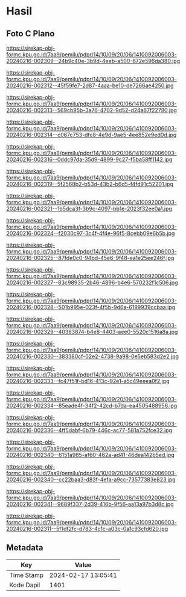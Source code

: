# Hasil

## Foto C Plano

https://sirekap-obj-formc.kpu.go.id/7aa9/pemilu/pdpr/14/10/09/20/06/1410092006003-20240216-002309--24b9c40e-3b9d-4eeb-a500-672e596da380.jpg

https://sirekap-obj-formc.kpu.go.id/7aa9/pemilu/pdpr/14/10/09/20/06/1410092006003-20240216-002312--45f59fe7-2d87-4aaa-be10-de7266ae4250.jpg

https://sirekap-obj-formc.kpu.go.id/7aa9/pemilu/pdpr/14/10/09/20/06/1410092006003-20240216-002313--569cb95b-3a76-4702-9d52-d24a67f22780.jpg

https://sirekap-obj-formc.kpu.go.id/7aa9/pemilu/pdpr/14/10/09/20/06/1410092006003-20240216-002314--c067c753-dfc8-4e9d-9ae5-4ee852e9ed0d.jpg

https://sirekap-obj-formc.kpu.go.id/7aa9/pemilu/pdpr/14/10/09/20/06/1410092006003-20240216-002316--0ddc97da-35d9-4899-9c27-f5ba58ff1142.jpg

https://sirekap-obj-formc.kpu.go.id/7aa9/pemilu/pdpr/14/10/09/20/06/1410092006003-20240216-002319--5f2568b2-b53d-43b2-b6d5-f4fd91c52201.jpg

https://sirekap-obj-formc.kpu.go.id/7aa9/pemilu/pdpr/14/10/09/20/06/1410092006003-20240216-002321--1b5dca3f-3b9c-4097-bb1e-2023f32ee0a1.jpg

https://sirekap-obj-formc.kpu.go.id/7aa9/pemilu/pdpr/14/10/09/20/06/1410092006003-20240216-002324--f2030c97-3c4f-4f4e-96f5-8cebb09e6b5b.jpg

https://sirekap-obj-formc.kpu.go.id/7aa9/pemilu/pdpr/14/10/09/20/06/1410092006003-20240216-002325--87fde0c0-94bd-45e6-9f48-ea1e25ee246f.jpg

https://sirekap-obj-formc.kpu.go.id/7aa9/pemilu/pdpr/14/10/09/20/06/1410092006003-20240216-002327--83c98935-2b46-4896-b4e6-570232f1c506.jpg

https://sirekap-obj-formc.kpu.go.id/7aa9/pemilu/pdpr/14/10/09/20/06/1410092006003-20240216-002328--501b995e-023f-4f5b-9d6a-6199939ccbaa.jpg

https://sirekap-obj-formc.kpu.go.id/7aa9/pemilu/pdpr/14/10/09/20/06/1410092006003-20240216-002329--40383874-b4e8-4403-aee0-5520c1516a8a.jpg

https://sirekap-obj-formc.kpu.go.id/7aa9/pemilu/pdpr/14/10/09/20/06/1410092006003-20240216-002330--383380cf-02e2-4738-9a98-0e5eb583d2e2.jpg

https://sirekap-obj-formc.kpu.go.id/7aa9/pemilu/pdpr/14/10/09/20/06/1410092006003-20240216-002333--fc47f51f-bd16-413c-92e1-a5c49eeea0f2.jpg

https://sirekap-obj-formc.kpu.go.id/7aa9/pemilu/pdpr/14/10/09/20/06/1410092006003-20240216-002334--85eade4f-34f2-42cd-b7da-ea4505488956.jpg

https://sirekap-obj-formc.kpu.go.id/7aa9/pemilu/pdpr/14/10/09/20/06/1410092006003-20240216-002336--4ff5dabf-6b79-446c-ac77-581a752fce32.jpg

https://sirekap-obj-formc.kpu.go.id/7aa9/pemilu/pdpr/14/10/09/20/06/1410092006003-20240216-002340--6151a985-af60-462a-ad41-46dea142b5ed.jpg

https://sirekap-obj-formc.kpu.go.id/7aa9/pemilu/pdpr/14/10/09/20/06/1410092006003-20240216-002340--cc22baa3-d83f-4efa-a9cc-73577383e823.jpg

https://sirekap-obj-formc.kpu.go.id/7aa9/pemilu/pdpr/14/10/09/20/06/1410092006003-20240216-002341--9689f337-2d39-416b-9f56-aa13a97b3d8c.jpg

https://sirekap-obj-formc.kpu.go.id/7aa9/pemilu/pdpr/14/10/09/20/06/1410092006003-20240216-002311--5f1df2fc-d783-4c1c-a03c-0a1c93cfd620.jpg


## Metadata

| Key        | Value               |
| ---------- | ------------------- |
| Time Stamp | 2024-02-17 13:05:41 |
| Kode Dapil | 1401                |



